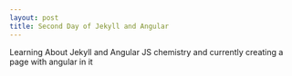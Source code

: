 ```yaml
---
layout: post
title: Second Day of Jekyll and Angular
---
```


Learning About Jekyll and Angular JS chemistry and currently creating a page with angular in it

